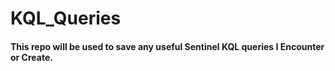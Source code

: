# KQL_Queries
#### This repo will be used to save any useful Sentinel KQL queries I Encounter or Create.
